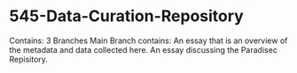 # 545-Data-Curation-Repository
Contains: 3 Branches
Main Branch contains: 
An essay that is an overview of the metadata and data collected here.
An essay discussing the Paradisec Repisitory.
